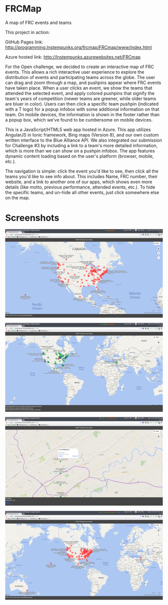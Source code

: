 # FRCMap
A map of FRC events and teams

This project in action:

GitHub Pages link:
http://programming.lnstempunks.org/frcmap/FRCmap/www/index.html

Azure hosted link:
http://lnstempunks.azurewebsites.net/FRCmap


For the Open challenge, we decided to create an interactive map of FRC events. This allows a rich interactive user experience to explore the distribution of events and participating teams across the globe. The user can drag and zoom through a map, and pushpins appear where FRC events have taken place. When a user clicks an event, we show the teams that attended the selected event, and apply colored pushpins that signify the team's years of competition (newer teams are greener, while older teams are bluer in color). Users can then click a specific team pushpin (indicated with a T logo) for a popup infobox with some additional information on that team. On mobile devices, the information is shown in the footer rather than a popup box, which we've found to be cumbersome on mobile devices.


This is a JavaScript/HTML5 web app hosted in Azure. This app utilizes AngularJS in Ionic framework, Bing maps (Version 8), and our own custom written interface to the Blue Alliance API. We also integrated our submission for Challenge #3 by including a link to a team's more detailed information, which is more than we can show on a pushpin infobox. The app features dynamic content loading based on the user's platform (browser, mobile, etc.).


The navigation is simple: click the event you'd like to see, then click all the teams you'd like to see info about. This includes Name, FRC number, their website, and a link to another one of our apps, which shows even more details (like motto, previous performance, attended events, etc.). To hide the specific teams, and un-hide all other events, just click somewhere else on the map.


# Screenshots

![Pic](screenshot_0.png)

![Pic](screenshot_1.png)

![Pic](screenshot_2.png)

![Pic](screenshot_3.png)

